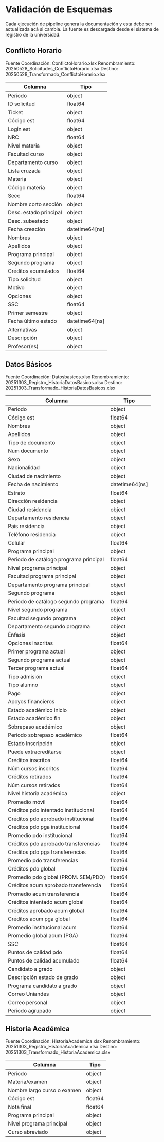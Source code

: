# Validación de Esquemas

Cada ejecución de pipeline genera la documentación y esta debe ser actualizada acá si cambia.
La fuente es descargada desde el sistema de registro de la universidad.

## Conflicto Horario
Fuente Coordinación: ConflictoHorario.xlsx
Renombramiento: 20250528_Solicitudes_ConflictoHorario.xlsx 
Destino: 20250528_Transformado_ConflictoHorario.xlsx

| Columna                                  | Tipo       |
|------------------------------------------|------------|
| Periodo                                  | object     |
| ID solicitud                             | float64    |
| Ticket                                   | object     |
| Código est                               | float64    |
| Login est                                | object     |
| NRC                                      | float64    |
| Nivel materia                            | object     |
| Facultad curso                           | object     |
| Departamento curso                       | object     |
| Lista cruzada                            | object     |
| Materia                                  | object     |
| Código materia                           | object     |
| Secc                                     | float64    |
| Nombre corto sección                     | object     |
| Desc. estado principal                   | object     |
| Desc. subestado                          | object     |
| Fecha creación                           | datetime64[ns] |
| Nombres                                  | object     |
| Apellidos                                | object     |
| Programa principal                       | object     |
| Segundo programa                         | object     |
| Créditos acumulados                      | float64    |
| Tipo solicitud                           | object     |
| Motivo                                   | object     |
| Opciones                                 | object     |
| SSC                                      | float64    |
| Primer semestre                          | object     |
| Fecha último estado                      | datetime64[ns] |
| Alternativas                             | object     |
| Descripción                              | object     |
| Profesor(es)                             | object     |


## Datos Básicos
Fuente Coordinación: Datosbasicos.xlsx
Renombramiento: 20251303_Registro_HistoriaDatosBasicos.xlsx 
Destino: 20251303_Transformado_HistoriaDatosBasicos.xlsx

| Columna                                  | Tipo       |
|------------------------------------------|------------|
| Periodo                                  | object     |
| Código est                               | float64    |
| Nombres                                  | object     |
| Apellidos                                | object     |
| Tipo de documento                        | object     |
| Num documento                            | object     |
| Sexo                                     | object     |
| Nacionalidad                             | object     |
| Ciudad de nacimiento                     | object     |
| Fecha de nacimiento                      | datetime64[ns] |
| Estrato                                  | float64    |
| Dirección residencia                     | object     |
| Ciudad residencia                        | object     |
| Departamento residencia                  | object     |
| País residencia                          | object     |
| Teléfono residencia                      | object     |
| Celular                                  | float64    |
| Programa principal                       | object     |
| Periodo de catálogo programa principal   | float64    |
| Nivel programa principal                 | object     |
| Facultad programa principal              | object     |
| Departamento programa principal          | object     |
| Segundo programa                         | object     |
| Periodo de catálogo segundo programa     | float64    |
| Nivel segundo programa                   | object     |
| Facultad segundo programa                | object     |
| Departamento segundo programa            | object     |
| Énfasis                                  | object     |
| Opciones inscritas                       | float64    |
| Primer programa actual                   | object     |
| Segundo programa actual                  | object     |
| Tercer programa actual                   | float64    |
| Tipo admisión                            | object     |
| Tipo alumno                              | object     |
| Pago                                     | object     |
| Apoyos financieros                       | object     |
| Estado académico inicio                  | object     |
| Estado académico fin                     | object     |
| Sobrepaso académico                      | object     |
| Periodo sobrepaso académico              | float64    |
| Estado inscripción                       | object     |
| Puede extracreditarse                    | object     |
| Créditos inscritos                       | float64    |
| Núm cursos inscritos                     | float64    |
| Créditos retirados                       | float64    |
| Núm cursos retirados                     | float64    |
| Nivel historia académica                 | object     |
| Promedio móvil                           | float64    |
| Créditos pdo intentado institucional     | float64    |
| Créditos pdo aprobado institucional      | float64    |
| Créditos pdo pga institucional           | float64    |
| Promedio pdo institucional               | float64    |
| Créditos pdo aprobado transferencias     | float64    |
| Créditos pdo pga transferencias          | float64    |
| Promedio pdo transferencias              | float64    |
| Créditos pdo global                      | float64    |
| Promedio pdo global (PROM. SEM/PDO)      | float64    |
| Créditos acum aprobado transferencia     | float64    |
| Promedio acum transferencia              | float64    |
| Créditos intentado acum global           | float64    |
| Créditos aprobado acum global            | float64    |
| Créditos acum pga global                 | float64    |
| Promedio institucional acum              | float64    |
| Promedio global acum (PGA)               | float64    |
| SSC                                      | float64    |
| Puntos de calidad pdo                    | float64    |
| Puntos de calidad acumulado              | float64    |
| Candidato a grado                        | object     |
| Descripción estado de grado              | object     |
| Programa candidato a grado               | object     |
| Correo Uniandes                          | object     |
| Correo personal                          | object     |
| Periodo agrupado                         | object     |

## Historia Académica
Fuente Coordinación: HistoriaAcademica.xlsx
Renombramiento: 20251303_Registro_HistoriaAcademica.xlsx
Destino: 20251303_Transformado_HistoriaAcademica.xlsx

| Columna                                  | Tipo       |
|------------------------------------------|------------|
| Periodo                                  | object     |
| Materia/examen                           | object     |
| Nombre largo curso o examen              | object     |
| Código est                               | float64    |
| Nota final                               | float64    |
| Programa principal                       | object     |
| Nivel programa principal                 | object     |
| Curso abreviado                          | object     |